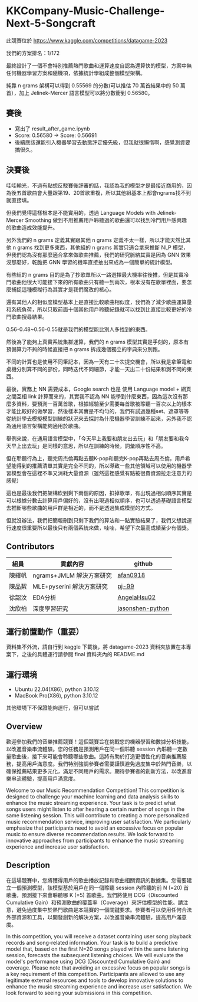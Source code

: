 # KKCompany-Music-Challenge-Next-5-Songcraft

此競賽位於 https://www.kaggle.com/competitions/datagame-2023

我們的方案排名：1/172

最終設計了一個不會特別推薦熱門歌曲和運算速度自認為還算快的模型，方案中無任何機器學習方案和隨機項，依據統計學組成整個模型架構。

純靠 n grams 架構可以得到 0.55569 的分數(可以推估 70 萬首結果中的 50 萬首），加上 Jelinek-Mercer 語言模型可以將分數衝到 0.56580。

## 賽後
* 寫出了 result_after_game.ipynb
* Score: 0.56580 -> Score: 0.56691
* 後續應該還能引入機器學習去動態評定優先級，但我就很懶惰啊，感覺測資要搞很久。

## 決賽後
哇哇輸光，不過有點想反駁賽後評審的話，我認為我的模型才是最接近商用的，因為後五首歌曲會大量跟第19、20首歌重複，所以其他組基本上都會ngrams找不到就直接填。

但我們覺得這樣根本是不能實用的，透過 Language Models with Jelinek-Mercer Smoothing 做到不用推薦用戶聆聽過的歌曲還可以找到冷門用戶感興趣的歌曲造成效能提升。

另外我們的 n grams 定義其實跟其他 n grams 定義不太一樣，所以才能天然比其他 n grams 找到更多東西，其他組的 n grams 其實只適合拿來推斷 NLP 模型，但我們認為沒有那麼適合拿來做歌曲推薦，我們的研究脈絡其實是因為 GNN 效果沒那麼好，乾脆把 GNN 學習的機率直接抽出來成為一個簡單的統計模型。

有些組的 n grams 目的是為了抄歌單所以一路選擇最大機率往後推，但是其實冷門歌曲他很大可能接下來的所有歌曲只有聽一到兩次，根本沒有在歌單裡面，要怎麼捕捉這種模糊行為其實才是我們魔改的核心。

還有其他人的相似度模型基本上是直接比較歌曲相似度，我們為了減少歌曲運算量和系統負荷，所以只取前面十個其他用戶聆聽紀錄就可以找到比直接比較更好的冷門歌曲搜尋結果。

0.56-0.48~0.56-0.55就是我們的模型能比別人多找到的東西。

然後為了能夠上真實系統集群運算，我們的 n grams 模型其實是手刻的，原本有預備算力不夠的時候直接把 n grams 拆成幾個獨立的字典來分別跑。

不同的計算也是使用不同筆記本，因為一天有二十次提交機會，所以我是拿筆電和桌機分別算不同的部份，同時迭代不同細節，才能一天出二十份結果和測不同的東西。

最後，實務上 NN 需要成本，Google search 也是 使用 Language model + 網頁之間互相 link 計算而來的，其實我不認為 NN 能學到什麼東西，因為這次沒有那麼多資料，要預測一百萬首歌，根據經驗至少需要每首歌被聆聽一百次以上的樣本才能比較好的做學習，然後樣本其實是不均勻的，我們有試過幾種set、遮罩等等從統計學去模擬模型訓練的狀況來去探討為什麼機器學習訓練不起來，另外我不認為通用語言架構能夠適用於歌曲。

舉例來說，在通用語言模型中，「今天早上我要和朋友出去玩」和「朋友要和我今天早上出去玩」是同樣的意思，所以在訓練的時候，詞彙順序性不高。

但在聆聽行為上，聽完周杰倫再點去聽K-pop和聽完K-pop再點去周杰倫，用戶希望能得到的推薦清單其實是完全不同的，所以導致一些其他領域可以使用的機器學習模型會在這裡不準又消耗大量資源（雖然這裡感覺有點被很費資源拉走注意力的感覺）

這也是最後我們把架構砍到剩下兩個的原因，扣掉歌單，有出現過相似順序其實是可以根據分數去計算用戶偏好的，沒有出現過相似順序，也可以透過基礎語言模型去推斷哪些歌曲的用戶群是相近的，而不是透過集成模型的方式。

但就沒辦法，我們把簡報刪到只剩下我們的算法和一點實驗結果了，我們又想說運行速度很重要所以最後只有兩個系統來做，哇哇，希望下次最高成績至少有個獎。

## Contributors

|組員|貢獻內容|github|
|-|-|-|
|陳繹帆| ngrams+JMLM 解決方案研究 | [afan0918](https://github.com/afan0918) |
|陳品絜| MLE+pyserini 解決方案研究 | [pj-99](https://github.com/pj-99)|
|徐韶汶| EDA分析 | [AngelaHsu02](https://github.com/AngelaHsu02) |
|沈欣柏| 深度學習研究 | [jasonshen-python](https://github.com/jasonshen-python) |

## 運行前置動作（重要）

資料集不外流，請自行到 kaggle 下載後，將 datagame-2023 資料夾放置在本專案下，之後的具體運行請參閱 final 資料夾內的 README.md

## 運行環境

* Ubuntu 22.04(X86), python 3.10.12
* MacBook Pro(X86), python 3.10.12

其他環境下不保證能夠運行，但可以嘗試

## Overview
歡迎參加我們的音樂推薦競賽！這個競賽旨在挑戰您的機器學習和數據分析技能，以改進音樂串流體驗。您的任務是預測用戶在同一個聆聽 session 內聆聽一定數量歌曲後，接下來可能會聆聽哪些歌曲。這將有助於打造更個性化的音樂推薦服務，提高用戶滿意度。我們特別強調參賽者需要謹慎避免過度集中於熱門音樂，以確保推薦結果更多元化，滿足不同用戶的需求。期待參賽者的創新方法，以改進音樂串流體驗，提高用戶滿意度。

Welcome to our Music Recommendation Competition! This competition is designed to challenge your machine learning and data analysis skills to enhance the music streaming experience. Your task is to predict what songs users might listen to after hearing a certain number of songs in the same listening session. This will contribute to creating a more personalized music recommendation service, improving user satisfaction. We particularly emphasize that participants need to avoid an excessive focus on popular music to ensure diverse recommendation results. We look forward to innovative approaches from participants to enhance the music streaming experience and increase user satisfaction.

## Description
在這場競賽中，您將獲得用戶的歌曲播放記錄和歌曲相關資訊的數據集。您需要建立一個預測模型，該模型基於用戶在同一個聆聽 session 內聆聽的前 N (=20) 首歌曲，預測接下來會聆聽哪 K (=5) 首歌曲。我們將使用 DCG（Discounted Cumulative Gain）和預測歌曲的覆蓋率（Coverage）來評估模型的性能。請注意，避免過度集中於熱門歌曲是本競賽的一個關鍵要求。參賽者可以使用任何合法外部資源和工具，以開發創新的解決方案，以改進音樂串流體驗，提高用戶滿意度。

In this competition, you will receive a dataset containing user song playback records and song-related information. Your task is to build a predictive model that, based on the first N=20 songs played within the same listening session, forecasts the subsequent listening choices. We will evaluate the model's performance using DCG (Discounted Cumulative Gain) and coverage. Please note that avoiding an excessive focus on popular songs is a key requirement of this competition. Participants are allowed to use any legitimate external resources and tools to develop innovative solutions to enhance the music streaming experience and increase user satisfaction. We look forward to seeing your submissions in this competition.

